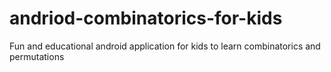# andriod-combinatorics-for-kids
Fun and educational android application for kids to learn combinatorics and permutations 
